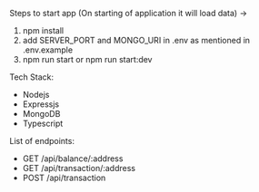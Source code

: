 Steps to start app (On starting of application it will load data) ->

1. npm install
2. add SERVER_PORT and MONGO_URI in .env as mentioned in .env.example
3. npm run start or npm run start:dev

Tech Stack:
- Nodejs
- Expressjs
- MongoDB
- Typescript

List of endpoints:
- GET /api/balance/:address
- GET /api/transaction/:address
- POST /api/transaction
